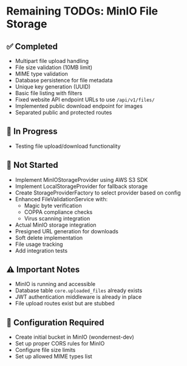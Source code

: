# Remaining TODOs: MinIO File Storage

## ✅ Completed
- Multipart file upload handling
- File size validation (10MB limit)
- MIME type validation  
- Database persistence for file metadata
- Unique key generation (UUID)
- Basic file listing with filters
- Fixed website API endpoint URLs to use `/api/v1/files/`
- Implemented public download endpoint for images
- Separated public and protected routes

## 🚧 In Progress
- Testing file upload/download functionality

## 📝 Not Started
- Implement MinIOStorageProvider using AWS S3 SDK
- Implement LocalStorageProvider for fallback storage
- Create StorageProviderFactory to select provider based on config
- Enhanced FileValidationService with:
  - Magic byte verification
  - COPPA compliance checks
  - Virus scanning integration
- Actual MinIO storage integration
- Presigned URL generation for downloads
- Soft delete implementation
- File usage tracking
- Add integration tests

## ⚠️ Important Notes
- MinIO is running and accessible
- Database table `core.uploaded_files` already exists
- JWT authentication middleware is already in place
- File upload routes exist but are stubbed

## 🔧 Configuration Required
- Create initial bucket in MinIO (wondernest-dev)
- Set up proper CORS rules for MinIO
- Configure file size limits
- Set up allowed MIME types list
